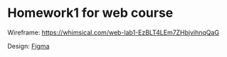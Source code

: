 # Homework1 for web course

Wireframe: https://whimsical.com/web-lab1-EzBLT4LEm7ZHbjvihnqQaG

Design: [Figma](https://www.figma.com/file/IPxyIrcZM3j4cMgMDSYzBp/Travel-Agency-Web-UI-(Community)?node-id=0%3A1&t=TdoM6IV41JXXbKqF-0)
